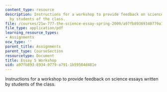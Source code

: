 ```yaml
---
content_type: resource
description: Instructions for a workshop to provide feedback on science essays written
  by students of the class.
file: /courses/21w-777-the-science-essay-spring-2009/a97fb89369340779a7911b59584d481e_MIT21W_777s09_assn23_essay5workshop.pdf
file_type: application/pdf
learning_resource_types:
- Assignments
ocw_type: ''
parent_title: Assignments
parent_type: CourseSection
resourcetype: Document
title: Essay 5 Workshop
uid: a97fb893-6934-0779-a791-1b59584d481e
---
```

Instructions for a workshop to provide feedback on science essays written by students of the class.

